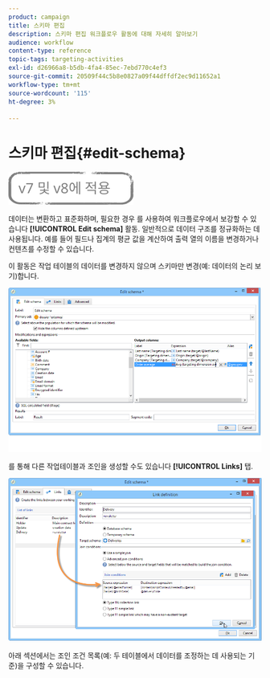 ```yaml
---
product: campaign
title: 스키마 편집
description: 스키마 편집 워크플로우 활동에 대해 자세히 알아보기
audience: workflow
content-type: reference
topic-tags: targeting-activities
exl-id: d26966a8-b5db-4fa4-85ec-7ebd770c4ef3
source-git-commit: 20509f44c5b8e0827a09f44dffdf2ec9d11652a1
workflow-type: tm+mt
source-wordcount: '115'
ht-degree: 3%

---
```


# 스키마 편집{#edit-schema}

![](../../assets/common.svg)

데이터는 변환하고 표준화하며, 필요한 경우 를 사용하여 워크플로우에서 보강할 수 있습니다 **[!UICONTROL Edit schema]** 활동. 일반적으로 데이터 구조를 정규화하는 데 사용됩니다. 예를 들어 필드나 집계의 평균 값을 계산하여 출력 열의 이름을 변경하거나 컨텐츠를 수정할 수 있습니다.

이 활동은 작업 테이블의 데이터를 변경하지 않으며 스키마만 변경(예: 데이터의 논리 보기)합니다.

![](assets/wf_manipulation_box.png)

를 통해 다른 작업테이블과 조인을 생성할 수도 있습니다 **[!UICONTROL Links]** 탭.

![](assets/wf_manipulation_box_link_tab.png)

아래 섹션에서는 조인 조건 목록(예: 두 테이블에서 데이터를 조정하는 데 사용되는 기준)을 구성할 수 있습니다.
